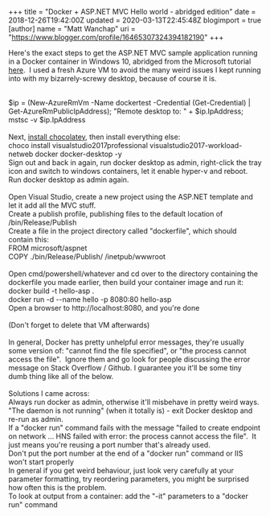 +++
title = "Docker + ASP.NET MVC Hello world - abridged edition"
date = 2018-12-26T19:42:00Z
updated = 2020-03-13T22:45:48Z
blogimport = true 
[author]
	name = "Matt Wanchap"
	uri = "https://www.blogger.com/profile/16465307324394182190"
+++

Here's the exact steps to get the ASP.NET MVC sample application running in a Docker container in Windows 10, abridged from the Microsoft tutorial <a href="https://docs.microsoft.com/en-us/aspnet/mvc/overview/deployment/docker-aspnetmvc" target="_blank">here</a>.&nbsp; I used a fresh Azure VM to avoid the many weird issues I kept running into with my bizarrely-screwy desktop, because of course it is.<div><br /></div><div>$ip = (New-AzureRmVm -Name dockertest -Credential (Get-Credential) | Get-AzureRmPublicIpAddress); "Remote desktop to: " + $ip.IpAddress; mstsc -v $ip.IpAddress</div><div><div><div><br /></div><div><div>Next, <a href="https://chocolatey.org/install#installing-chocolatey" target="_blank">install chocolatey</a>, then install everything else:</div><div>choco install visualstudio2017professional visualstudio2017-workload-netweb docker docker-desktop -y</div><div>Sign out and back in again, run docker desktop as admin, right-click the tray icon and switch to windows containers, let it enable hyper-v and reboot.&nbsp; Run docker desktop as admin again.</div></div><div><br /></div><div>Open Visual Studio, create a new project using the ASP.NET template and let it add all the MVC stuff.</div><div>Create a publish profile, publishing files to the default location of /bin/Release/Publish</div><div>Create a file in the project directory called "dockerfile", which should contain this:</div><div>FROM microsoft/aspnet</div><div>COPY ./bin/Release/Publish/ /inetpub/wwwroot</div><div><br /></div><div>Open cmd/powershell/whatever and cd over to the directory containing the dockerfile you made earlier, then build your container image and run it:</div><div>docker build -t hello-asp .</div><div>docker run -d --name hello -p 8080:80 hello-asp</div><div>Open a browser to http://localhost:8080, and you're done</div></div><div><br /></div></div><div>(Don't forget to delete that VM afterwards)</div><div><br /></div><div>In general, Docker has pretty unhelpful error messages, they're usually some version of: "cannot find the file specified", or "the process cannot access the file".&nbsp; Ignore them and go look for people discussing the error message on Stack Overflow / Github. I guarantee you it'll be some tiny dumb thing like all of the below.</div><div><br /></div><div>Solutions I came across:</div><div>Always run docker as admin, otherwise it'll misbehave in pretty weird ways.</div><div>"The daemon is not running" (when it totally is) - exit Docker desktop and re-run as admin.</div><div>If a "docker run" command fails with the message "failed to create endpoint on network ... HNS failed with error: the process cannot access the file".&nbsp; It just means you're reusing a port number that's already used.</div><div>Don't put the port number at the end of a "docker run" command or IIS won't start properly</div><div>In general if you get weird behaviour, just look very carefully at your parameter formatting, try reordering parameters, you might be surprised how often this is the problem.</div><div>To look at output from a container: add the "-it" parameters to a "docker run" command</div>
